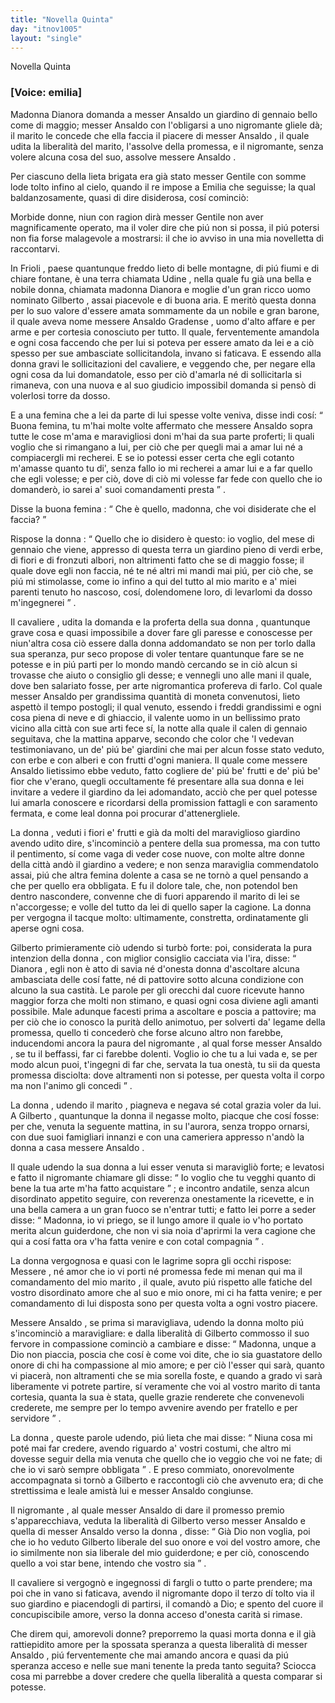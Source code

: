 ```yaml
---
title: "Novella Quinta"
day: "itnov1005"
layout: "single"
---
```

<html>
 <head>
 </head>
 <body>
  <div id="nov1005" type="novella" who="emilia">
   <head>
    Novella Quinta
   </head>
   <p>
    <h3>
     [Voice: emilia]
    </h3>
   </p>
   <argument>
    <p>
     <milestone id="p00050001"/>
     <name persref="dianora" type="person">
      Madonna Dianora
     </name>
     domanda a
     <name persref="ansaldo" type="person">
      messer Ansaldo
     </name>
     un giardino di gennaio bello come di maggio;
     <name persref="ansaldo" type="person">
      messer Ansaldo
     </name>
     con l'obligarsi a uno
     <name persref="negromante-1005" type="person">
      nigromante
     </name>
     gliele d&agrave;;
     <name persref="gilberto" type="person">
      il marito
     </name>
     le concede che ella faccia il piacere di
     <name persref="ansaldo" type="person">
      messer Ansaldo
     </name>
     , il quale udita la liberalit&agrave; del marito, l'assolve della promessa, e il nigromante, senza volere alcuna cosa del suo, assolve
     <name persref="ansaldo" type="person">
      messere Ansaldo
     </name>
     .
    </p>
   </argument>
   <div3 type="commentary" who="author">
    <p>
     <milestone id="p00050002"/>
     Per ciascuno della lieta brigata era gi&agrave; stato
     <name persref="gentile" type="person">
      messer Gentile
     </name>
     con somme lode tolto infino al cielo, quando
     <name persref="panfilo" type="person">
      il re
     </name>
     impose a
     <name persref="emilia" type="person">
      Emilia
     </name>
     che seguisse; la qual baldanzosamente, quasi di dire disiderosa, cos&iacute; cominci&ograve;:
    </p>
   </div3>
   <div3 type="commentary" who="emilia">
    <p>
     <milestone id="p00050003"/>
     Morbide donne, niun con ragion dir&agrave;
     <name persref="gentile" type="person">
      messer Gentile
     </name>
     non aver magnificamente operato, ma il voler dire che pi&uacute; non si possa, il pi&uacute; potersi non fia forse malagevole a mostrarsi: il che io avviso in una mia novelletta di raccontarvi.
    </p>
   </div3>
   <p>
    <milestone id="p00050004"/>
    In
    <name placeref="friuli" type="place">
     Frioli
    </name>
    , paese quantunque freddo lieto di belle montagne, di pi&uacute; fiumi e di chiare fontane, &egrave; una terra chiamata
    <name placeref="udine" type="place">
     Udine
    </name>
    , nella quale fu gi&agrave; una bella e nobile donna, chiamata
    <name persref="dianora" type="person">
     madonna Dianora
    </name>
    e moglie d'un gran ricco uomo nominato
    <name persref="gilberto" type="person">
     Gilberto
    </name>
    , assai piacevole e di buona aria. E merit&ograve; questa donna per lo suo valore d'essere amata sommamente da un nobile e gran barone, il quale aveva nome
    <name persref="ansaldo" type="person">
     messere Ansaldo Gradense
    </name>
    , uomo d'alto affare e per arme e per cortesia conosciuto per tutto.
    <milestone id="p00050005"/>
    Il quale, ferventemente amandola e ogni cosa faccendo che per lui si poteva per essere amato da lei e a ci&ograve; spesso per sue ambasciate sollicitandola, invano si faticava. E essendo alla
    <name persref="dianora" type="person">
     donna
    </name>
    gravi le sollicitazioni del cavaliere, e veggendo che, per negare ella ogni cosa da lui domandatole, esso per ci&ograve; d'amarla n&eacute; di sollicitarla si rimaneva, con una nuova e al suo giudicio impossibil domanda si pens&ograve; di volerlosi torre da dosso.
   </p>
   <p>
    <milestone id="p00050006"/>
    E a una
    <name persref="femina-1005" type="person">
     femina
    </name>
    che a lei da parte di lui spesse volte veniva, disse indi cos&iacute;:
    <q direct="unspecified" who="dianora">
     Buona femina, tu m'hai molte volte affermato che
     <name persref="ansaldo" type="person">
      messere Ansaldo
     </name>
     sopra tutte le cose m'ama e maravigliosi doni m'hai da sua parte proferti; li quali voglio che si rimangano a lui, per ci&ograve; che per quegli mai a amar lui n&eacute; a compiacergli mi recherei. E se io potessi esser certa che egli cotanto m'amasse quanto tu di', senza fallo io mi recherei a amar lui e a far quello che egli volesse; e per ci&ograve;, dove di ci&ograve; mi volesse far fede con quello che io domander&ograve;, io sarei a' suoi comandamenti presta
    </q>
    .
   </p>
   <p>
    <milestone id="p00050007"/>
    Disse
    <name persref="femina-1005" type="person">
     la buona femina
    </name>
    :
    <q direct="unspecified" who="femina-1005">
     Che &egrave; quello, madonna, che voi disiderate che el faccia?
    </q>
   </p>
   <p>
    <milestone id="p00050008"/>
    Rispose
    <name persref="dianora" type="person">
     la donna
    </name>
    :
    <q direct="unspecified" who="dianora">
     Quello che io disidero &egrave; questo: io voglio, del mese di gennaio che viene, appresso di questa terra un giardino pieno di verdi erbe, di fiori e di fronzuti albori, non altrimenti fatto che se di maggio fosse; il quale dove egli non faccia, n&eacute; te n&eacute; altri mi mandi mai pi&uacute;, per ci&ograve; che, se pi&uacute; mi stimolasse, come io infino a qui del tutto al mio marito e a' miei parenti tenuto ho nascoso, cos&iacute;, dolendomene loro, di levarlomi da dosso m'ingegnerei
    </q>
    .
   </p>
   <p>
    <milestone id="p00050009"/>
    <name persref="ansaldo" type="person">
     Il cavaliere
    </name>
    , udita la domanda e la proferta della sua
    <name persref="dianora" type="person">
     donna
    </name>
    , quantunque grave cosa e quasi impossibile a dover fare gli paresse e conoscesse per niun'altra cosa ci&ograve; essere dalla donna addomandato se non per torlo dalla sua speranza, pur seco propose di voler tentare quantunque fare se ne potesse e in pi&uacute; parti per lo mondo mand&ograve; cercando se in ci&ograve; alcun si trovasse che aiuto o consiglio gli desse; e vennegli
    <name persref="negromante-1005" type="person">
     uno
    </name>
    alle mani il quale, dove ben salariato fosse, per arte nigromantica profereva di farlo.
    <milestone id="p00050010"/>
    Col quale
    <name persref="ansaldo" type="person">
     messer Ansaldo
    </name>
    per grandissima quantit&agrave; di moneta convenutosi, lieto aspett&ograve; il tempo postogli; il qual venuto, essendo i freddi grandissimi e ogni cosa piena di neve e di ghiaccio, il valente uomo in un bellissimo
    <name placeref="prato-1005" type="place">
     prato
    </name>
    vicino alla
    <name placeref="udine" type="place">
     citt&agrave;
    </name>
    con sue arti fece s&iacute;, la notte alla quale il calen di gennaio seguitava, che la mattina apparve, secondo che color che 'l vedevan testimoniavano, un de' pi&uacute; be' giardini che mai per alcun fosse stato veduto, con erbe e con alberi e con frutti d'ogni maniera.
    <milestone id="p00050011"/>
    Il quale come messere Ansaldo lietissimo ebbe veduto, fatto cogliere de' pi&uacute; be' frutti e de' pi&uacute; be' fior che v'erano, quegli occultamente f&eacute; presentare alla sua donna e lei invitare a vedere
    <name placeref="giardino-1005" type="place">
     il giardino
    </name>
    da lei adomandato, acci&ograve; che per quel potesse lui amarla conoscere e ricordarsi della promission fattagli e con saramento fermata, e come leal donna poi procurar d'attenergliele.
   </p>
   <p>
    <milestone id="p00050012"/>
    <name persref="dianora" type="person">
     La donna
    </name>
    , veduti i fiori e' frutti e gi&agrave; da molti del maraviglioso giardino avendo udito dire, s'incominci&ograve; a pentere della sua promessa, ma con tutto il pentimento, s&iacute; come vaga di veder cose nuove, con molte altre donne della
    <name placeref="udine" type="place">
     citt&agrave;
    </name>
    and&ograve; il giardino a vedere; e non senza maraviglia commendatolo assai, pi&uacute; che altra femina dolente a casa se ne torn&ograve; a quel pensando a che per quello era obbligata.
    <milestone id="p00050013"/>
    E fu il dolore tale, che, non potendol ben dentro nascondere, convenne che di fuori apparendo
    <name persref="gilberto" type="person">
     il marito
    </name>
    di lei se n'accorgesse; e volle del tutto da lei di quello saper la cagione. La donna per vergogna il tacque molto: ultimamente, constretta, ordinatamente gli aperse ogni cosa.
   </p>
   <p>
    <milestone id="p00050014"/>
    <name persref="gilberto" type="person">
     Gilberto
    </name>
    primieramente ci&ograve; udendo si turb&ograve; forte: poi, considerata la pura intenzion della
    <name persref="dianora" type="person">
     donna
    </name>
    , con miglior consiglio cacciata via l'ira, disse:
    <q direct="unspecified" who="gilberto">
     <name persref="dianora" type="person">
      Dianora
     </name>
     , egli non &egrave; atto di savia n&eacute; d'onesta donna d'ascoltare alcuna ambasciata delle cos&iacute; fatte, n&eacute; di pattovire sotto alcuna condizione con alcuno la sua castit&agrave;. Le parole per gli orecchi dal cuore ricevute hanno maggior forza che molti non stimano, e quasi ogni cosa diviene agli amanti possibile.
     <milestone id="p00050015"/>
     Male adunque facesti prima a ascoltare e poscia a pattovire; ma per ci&ograve; che io conosco la purit&agrave; dello animotuo, per solverti da' legame della promessa, quello ti conceder&ograve; che forse alcuno altro non farebbe, inducendomi ancora la paura del
     <name persref="negromante-1005" type="person">
      nigromante
     </name>
     , al qual forse
     <name persref="ansaldo" type="person">
      messer Ansaldo
     </name>
     , se tu il beffassi, far ci farebbe dolenti.
     <milestone id="p00050016"/>
     Voglio io che tu a lui vada e, se per modo alcun puoi, t'ingegni di far che, servata la tua onest&agrave;, tu sii da questa promessa disciolta: dove altramenti non si potesse, per questa volta il corpo ma non l'animo gli concedi
    </q>
    .
   </p>
   <p>
    <milestone id="p00050017"/>
    <name persref="dianora" type="person">
     La donna
    </name>
    , udendo
    <name persref="gilberto" type="person">
     il marito
    </name>
    , piagneva e negava s&eacute; cotal grazia voler da lui. A
    <name persref="gilberto" type="person">
     Gilberto
    </name>
    , quantunque la donna il negasse molto, piacque che cos&iacute; fosse: per che, venuta la seguente mattina, in su l'aurora, senza troppo ornarsi, con due suoi
    <name persref="famigliari-1005" type="person">
     famigliari
    </name>
    innanzi e con una
    <name persref="cameriera-1005" type="person">
     cameriera
    </name>
    appresso n'and&ograve; la donna a casa
    <name persref="ansaldo" type="person">
     messere Ansaldo
    </name>
    .
   </p>
   <p>
    <milestone id="p00050018"/>
    Il quale udendo la sua
    <name persref="dianora" type="person">
     donna
    </name>
    a lui esser venuta si maravigli&ograve; forte; e levatosi e fatto
    <name persref="negromante-1005" type="person">
     il nigromante
    </name>
    chiamare gli disse:
    <q direct="unspecified" who="ansaldo">
     Io voglio che tu vegghi quanto di bene la tua arte m'ha fatto acquistare
    </q>
    ; e incontro andatile, senza alcun disordinato appetito seguire, con reverenza onestamente la ricevette, e in una bella camera a un gran fuoco se n'entrar tutti;
    <milestone id="p00050019"/>
    e fatto lei porre a seder disse:
    <q direct="unspecified">
     Madonna, io vi priego, se il lungo amore il quale io v'ho portato merita alcun guiderdone, che non vi sia noia d'aprirmi la vera cagione che qui a cos&iacute; fatta ora v'ha fatta venire e con cotal compagnia
    </q>
    .
   </p>
   <p>
    <milestone id="p00050020"/>
    <name persref="dianora" type="person">
     La donna
    </name>
    vergognosa e quasi con le lagrime sopra gli occhi rispose:
    <name persref="ansaldo" type="person">
     Messere
    </name>
    , n&eacute; amor che io vi porti n&eacute; promessa fede mi menan qui ma il comandamento del mio
    <name persref="gilberto" type="person">
     marito
    </name>
    , il quale, avuto pi&uacute; rispetto alle fatiche del vostro disordinato amore che al suo e mio onore, mi ci ha fatta venire; e per comandamento di lui disposta sono per questa volta a ogni vostro piacere.
   </p>
   <p>
    <milestone id="p00050021"/>
    <name persref="ansaldo" type="person">
     Messere Ansaldo
    </name>
    , se prima si maravigliava, udendo
    <name persref="dianora" type="person">
     la donna
    </name>
    molto pi&uacute; s'incominci&ograve; a maravigliare: e dalla liberalit&agrave; di
    <name persref="gilberto" type="person">
     Gilberto
    </name>
    commosso il suo fervore in compassione cominci&ograve; a cambiare e disse:
    <milestone id="p00050022"/>
    <q direct="unspecified" who="ansaldo">
     Madonna, unque a Dio non piaccia, poscia che cos&iacute; &egrave; come voi dite, che io sia guastatore dello onore di chi ha compassione al mio amore; e per ci&ograve; l'esser qui sar&agrave;, quanto vi piacer&agrave;, non altramenti che se mia sorella foste, e quando a grado vi sar&agrave; liberamente vi potrete partire, s&iacute; veramente che voi al vostro marito di tanta cortesia, quanta la sua &egrave; stata, quelle grazie renderete che convenevoli crederete, me sempre per lo tempo avvenire avendo per fratello e per servidore
    </q>
    .
   </p>
   <p>
    <milestone id="p00050023"/>
    <name persref="dianora" type="person">
     La donna
    </name>
    , queste parole udendo, pi&uacute; lieta che mai disse:
    <q direct="unspecified" who="dianora">
     Niuna cosa mi pot&eacute; mai far credere, avendo riguardo a' vostri costumi, che altro mi dovesse seguir della mia venuta che quello che io veggio che voi ne fate; di che io vi sar&ograve; sempre obbligata
    </q>
    . E preso commiato, onorevolmente accompagnata si torn&ograve; a
    <name persref="gilberto" type="person">
     Gilberto
    </name>
    e raccontogli ci&ograve; che avvenuto era; di che strettissima e leale amist&agrave; lui e
    <name persref="ansaldo" type="person">
     messer Ansaldo
    </name>
    congiunse.
   </p>
   <p>
    <milestone id="p00050024"/>
    <name persref="negromante-1005" type="person">
     Il nigromante
    </name>
    , al quale
    <name persref="ansaldo" type="person">
     messer Ansaldo
    </name>
    di dare il promesso premio s'apparecchiava, veduta la liberalit&agrave; di
    <name persref="gilberto" type="person">
     Gilberto
    </name>
    verso
    <name persref="ansaldo" type="person">
     messer Ansaldo
    </name>
    e quella di
    <name persref="ansaldo" type="person">
     messer Ansaldo
    </name>
    verso
    <name persref="dianora" type="person">
     la donna
    </name>
    , disse:
    <q direct="unspecified" who="negromante-1005">
     Gi&agrave; Dio non voglia, poi che io ho veduto
     <name persref="gilberto" type="person">
      Gilberto
     </name>
     liberale del suo onore e voi del vostro amore, che io similmente non sia liberale del mio guiderdone; e per ci&ograve;, conoscendo quello a voi star bene, intendo che vostro sia
    </q>
    .
   </p>
   <p>
    <milestone id="p00050025"/>
    <name persref="ansaldo" type="person">
     Il cavaliere
    </name>
    si vergogn&ograve; e ingegnossi di fargli o tutto o parte prendere; ma poi che in vano si faticava, avendo
    <name persref="negromante-1005" type="person">
     il nigromante
    </name>
    dopo il terzo d&iacute; tolto via il suo giardino e piacendogli di partirsi, il comand&ograve; a Dio; e spento del cuore il concupiscibile amore, verso
    <name persref="dianora" type="person">
     la donna
    </name>
    acceso d'onesta carit&agrave; si rimase.
   </p>
   <div3 type="commentary" who="emilia">
    <p>
     <milestone id="p00050026"/>
     Che direm qui, amorevoli donne? preporremo la quasi morta
     <name persref="dianora" type="person">
      donna
     </name>
     e il gi&agrave; rattiepidito amore per la spossata speranza a questa liberalit&agrave; di
     <name persref="ansaldo" type="person">
      messer Ansaldo
     </name>
     , pi&uacute; ferventemente che mai amando ancora e quasi da pi&uacute; speranza acceso e nelle sue mani tenente la preda tanto seguita? Sciocca cosa mi parrebbe a dover credere che quella liberalit&agrave; a questa comparar si potesse.
    </p>
   </div3>
  </div>
 </body>
</html>